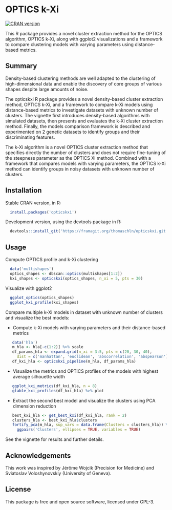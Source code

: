 # OPTICS k-Xi

[![CRAN version](http://www.r-pkg.org/badges/version/opticskxi)](https://cran.r-project.org/package=opticskxi)

This R package provides a novel cluster extraction method for the OPTICS algorithm, OPTICS k-Xi, along with ggplot2 visualizations and a framework to compare clustering models with varying parameters using distance-based metrics.

## Summary

Density-based clustering methods are well adapted to the clustering of high-dimensional data and enable the discovery of core groups of various shapes despite large amounts of noise.

The opticskxi R package provides a novel density-based cluster extraction method, OPTICS k-Xi, and a framework to compare k-Xi models using distance-based metrics to investigate datasets with unknown number of clusters. The vignette first introduces density-based algorithms with simulated datasets, then presents and evaluates the k-Xi cluster extraction method. Finally, the models comparison framework is described and experimented on 2 genetic datasets to identify groups and their discriminating features.

The k-Xi algorithm is a novel OPTICS cluster extraction method that specifies directly the number of clusters and does not require fine-tuning of the steepness parameter as the OPTICS Xi method. Combined with a framework that compares models with varying parameters, the OPTICS k-Xi method can identify groups in noisy datasets with unknown number of clusters.

## Installation

Stable CRAN version, in R:

```r
  install.packages('opticskxi')
```

Development version, using the devtools package in R:

```r
  devtools::install_git('https://framagit.org/thomaschln/opticskxi.git')
```

## Usage

Compute OPTICS profile and k-Xi clustering

```r
  data('multishapes')
  optics_shapes <- dbscan::optics(multishapes[1:2])
  kxi_shapes <- opticskxi(optics_shapes, n_xi = 5, pts = 30)
```

Visualize with ggplot2

```r
  ggplot_optics(optics_shapes)
  ggplot_kxi_profile(kxi_shapes)
```

Compare multiple k-Xi models in dataset with unknown number of clusters and visualize the best models:

* Compute k-Xi models with varying parameters and their distance-based metrics

```r
   data('hla')
   m_hla <- hla[-c(1:2)] %>% scale
   df_params_hla <- expand.grid(n_xi = 3:5, pts = c(20, 30, 40),
     dist = c('manhattan', 'euclidean', 'abscorrelation', 'abspearson'))
   df_kxi_hla <- opticskxi_pipeline(m_hla, df_params_hla)
```

* Visualize the metrics and OPTICS profiles of the models with highest average silhouette width

```r
   ggplot_kxi_metrics(df_kxi_hla, n = 8)
   gtable_kxi_profiles(df_kxi_hla) %>% plot
```

* Extract the second best model and visualize the clusters using PCA dimension reduction

```r
   best_kxi_hla <- get_best_kxi(df_kxi_hla, rank = 2)
   clusters_hla <- best_kxi_hla$clusters
   fortify_pca(m_hla, sup_vars = data.frame(Clusters = clusters_hla)) %>%
     ggpairs('Clusters', ellipses = TRUE, variables = TRUE)
```

See the vignette for results and further details.

## Acknowledgements

This work was inspired by Jérôme Wojcik (Precision for Medicine) and Sviatoslav Voloshynovskiy (University of Geneva).

## License

This package is free and open source software, licensed under GPL-3.
